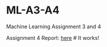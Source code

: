 # ML-A3-A4
Machine Learning Assignment 3 and 4

Assignment 4 Report: [here](./km222ug_A4/report.pdf) # It works!
